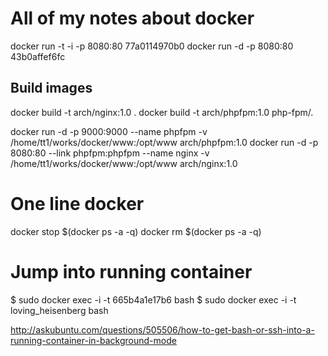 # All of my notes about docker

docker run -t -i -p 8080:80 77a0114970b0
docker run -d -p 8080:80 43b0affef6fc

## Build images
docker build -t arch/nginx:1.0 .
docker build -t arch/phpfpm:1.0 php-fpm/.

docker run -d -p 9000:9000 --name phpfpm -v /home/tt1/works/docker/www:/opt/www arch/phpfpm:1.0
docker run -d -p 8080:80 --link phpfpm:phpfpm --name nginx -v /home/tt1/works/docker/www:/opt/www arch/nginx:1.0

# One line docker
docker stop $(docker ps -a -q)
docker rm $(docker ps -a -q)

# Jump into running container
$ sudo docker exec -i -t 665b4a1e17b6 bash
$ sudo docker exec -i -t loving_heisenberg bash

http://askubuntu.com/questions/505506/how-to-get-bash-or-ssh-into-a-running-container-in-background-mode
